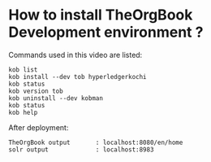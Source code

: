 # How to install TheOrgBook Development environment ?


Commands used in this video are listed:

    kob list
    kob install --dev tob hyperledgerkochi
    kob status
    kob version tob
    kob uninstall --dev kobman
    kob status
    kob help

After deployment:

    TheOrgBook output 	    : localhost:8080/en/home
    solr output 		    : localhost:8983
